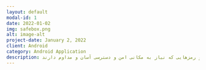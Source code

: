 ```yaml
---
layout: default
modal-id: 1
date: 2022-01-02
img: safebox.png
alt: image-alt
project-date: January 2, 2022
client: Android
category: Android Application
description: گاوصندوق برنامه ای است برای نگهداری اطلاعات ، حساب ها و رمزهایی که نیاز به مکانی امن و دسترسی آسان و مداوم دارند.
---
```

